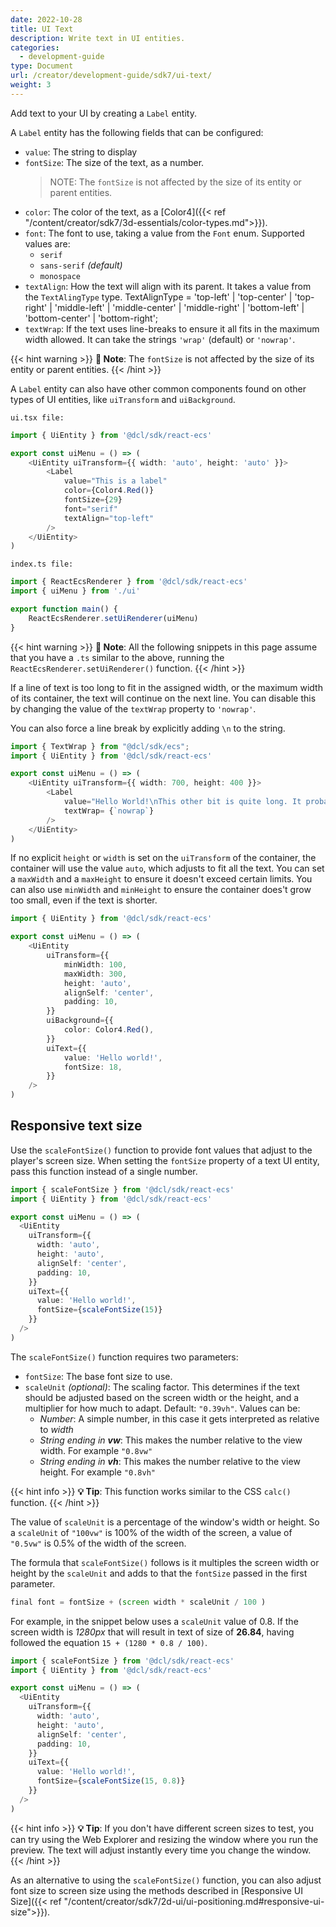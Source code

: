 ```yaml
---
date: 2022-10-28
title: UI Text
description: Write text in UI entities.
categories:
  - development-guide
type: Document
url: /creator/development-guide/sdk7/ui-text/
weight: 3
---
```


Add text to your UI by creating a `Label` entity.

A `Label` entity has the following fields that can be configured:

- `value`: The string to display
- `fontSize`: The size of the text, as a number.
  > NOTE: The `fontSize` is not affected by the size of its entity or parent entities.
- `color`: The color of the text, as a [Color4]({{< ref "/content/creator/sdk7/3d-essentials/color-types.md">}}).
- `font`: The font to use, taking a value from the `Font` enum. Supported values are:
  - `serif`
  - `sans-serif` _(default)_
  - `monospace`
- `textAlign`: How the text will align with its parent. It takes a value from the `TextAlingType` type. TextAlignType = 'top-left' | 'top-center' | 'top-right' | 'middle-left' | 'middle-center' | 'middle-right' | 'bottom-left' | 'bottom-center' | 'bottom-right';
- `textWrap`: If the text uses line-breaks to ensure it all fits in the maximum width allowed. It can take the strings `'wrap'` (default) or `'nowrap'`.

{{< hint warning >}}
**📔 Note**: The `fontSize` is not affected by the size of its entity or parent entities.
{{< /hint >}}

A `Label` entity can also have other common components found on other types of UI entities, like `uiTransform` and `uiBackground`.

`ui.tsx file:`
```ts
import { UiEntity } from '@dcl/sdk/react-ecs'

export const uiMenu = () => (
	<UiEntity uiTransform={{ width: 'auto', height: 'auto' }}>
		<Label
			value="This is a label"
			color={Color4.Red()}
			fontSize={29}
			font="serif"
			textAlign="top-left"
		/>
	</UiEntity>
)
```

`index.ts file:`
```ts
import { ReactEcsRenderer } from '@dcl/sdk/react-ecs'
import { uiMenu } from './ui'

export function main() {
    ReactEcsRenderer.setUiRenderer(uiMenu)
}
```

{{< hint warning >}}
**📔 Note**: All the following snippets in this page assume that you have a `.ts` similar to the above, running the `ReactEcsRenderer.setUiRenderer()` function.
{{< /hint >}}


<!-- TODO: examples with textAlign -->

If a line of text is too long to fit in the assigned width, or the maximum width of its container, the text will continue on the next line. You can disable this by changing the value of the `textWrap` property to `'nowrap'`.

You can also force a line break by explicitly adding `\n` to the string.

```ts
import { TextWrap } from "@dcl/sdk/ecs";
import { UiEntity } from '@dcl/sdk/react-ecs'

export const uiMenu = () => (
	<UiEntity uiTransform={{ width: 700, height: 400 }}>
		<Label 
			value="Hello World!\nThis other bit is quite long. It probably won't fit in a single line, so it will include a line break somewhere.\nFourth line"
			textWrap= {`nowrap`} 
		/>
	</UiEntity>
)
```

If no explicit `height` or `width` is set on the `uiTransform` of the container, the container will use the value `auto`, which adjusts to fit all the text. You can set a `maxWidth` and a `maxHeight` to ensure it doesn't exceed certain limits. You can also use `minWidth` and `minHeight` to ensure the container does't grow too small, even if the text is shorter.

```ts
import { UiEntity } from '@dcl/sdk/react-ecs'

export const uiMenu = () => (
	<UiEntity
		uiTransform={{
			minWidth: 100,
			maxWidth: 300,
			height: 'auto',
			alignSelf: 'center',
			padding: 10,
		}}
		uiBackground={{
			color: Color4.Red(),
		}}
		uiText={{
			value: 'Hello world!',
			fontSize: 18,
		}}
	/>
)
```

## Responsive text size

Use the `scaleFontSize()` function to provide font values that adjust to the player's screen size. When setting the `fontSize` property of a text UI entity, pass this function instead of a single number.

```ts
import { scaleFontSize } from '@dcl/sdk/react-ecs'
import { UiEntity } from '@dcl/sdk/react-ecs'

export const uiMenu = () => (
  <UiEntity
    uiTransform={{
      width: 'auto',
      height: 'auto',
      alignSelf: 'center',
      padding: 10,
    }}
    uiText={{
      value: 'Hello world!',
      fontSize={scaleFontSize(15)}
    }}
  />
)
```

The `scaleFontSize()` function requires two parameters:

- `fontSize`: The base font size to use.
- `scaleUnit` _(optional)_: The scaling factor. This determines if the text should be adjusted based on the screen width or the height, and a multiplier for how much to adapt. Default: `"0.39vh"`. Values can be:
  - _Number_: A simple number, in this case it gets interpreted as relative to _width_
  - _String ending in **vw**_: This makes the number relative to the view width. For example `"0.8vw"`
  - _String ending in **vh**_: This makes the number relative to the view height. For example `"0.8vh"`

{{< hint info >}}
**💡 Tip**: This function works similar to the CSS `calc()` function.
{{< /hint >}}

The value of `scaleUnit` is a percentage of the window's width or height. So a `scaleUnit` of `"100vw"` is 100% of the width of the screen, a value of `"0.5vw"` is 0.5% of the width of the screen.

The formula that `scaleFontSize()` follows is it multiples the screen width or height by the `scaleUnit` and adds to that the `fontSize` passed in the first parameter.

```ts
final font = fontSize + (screen width * scaleUnit / 100 )
```

For example, in the snippet below uses a `scaleUnit` value of 0.8. If the screen width is _1280px_ that will result in text of size of **26.84**, having followed the equation `15 + (1280 * 0.8 / 100)`.

```ts
import { scaleFontSize } from '@dcl/sdk/react-ecs'
import { UiEntity } from '@dcl/sdk/react-ecs'

export const uiMenu = () => (
  <UiEntity
    uiTransform={{
      width: 'auto',
      height: 'auto',
      alignSelf: 'center',
      padding: 10,
    }}
    uiText={{
      value: 'Hello world!',
      fontSize={scaleFontSize(15, 0.8)}
    }}
  />
)
```

{{< hint info >}}
**💡 Tip**: If you don't have different screen sizes to test, you can try using the Web Explorer and resizing the window where you run the preview. The text will adjust instantly every time you change the window.
{{< /hint >}}

As an alternative to using the `scaleFontSize()` function, you can also adjust font size to screen size using the methods described in [Responsive UI Size]({{< ref "/content/creator/sdk7/2d-ui/ui-positioning.md#responsive-ui-size">}}).

